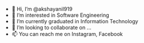 - 👋 Hi, I’m @akshayanil919
- 👀 I’m interested in Software Engineering
- 🌱 I’m currently graduated in Information Technology
- 💞️ I’m looking to collaborate on ...
- 📫 You can reach me on Instagram, Facebook

<!---
akshayanil919/akshayanil919 is a ✨ special ✨ repository because its `README.md` (this file) appears on your GitHub profile.
You can click the Preview link to take a look at your changes.
--->
